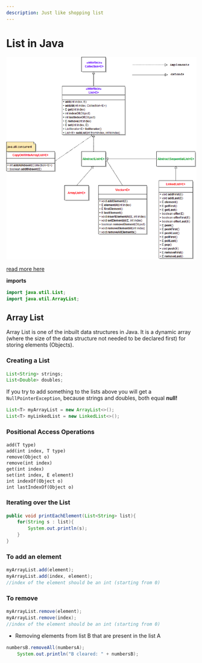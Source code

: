 ```yaml
---
description: Just like shopping list
---
```


# List in Java

![Class Diagram \(click to zoom\)](../../../.gitbook/assets/image%20%284%29.png)

[read more here](https://docs.oracle.com/javase/8/docs/api/java/util/List.html)

**imports**

```java
import java.util.List;
import java.util.ArrayList;
```

## Array List

Array List is one of the inbuilt data structures in Java. It is a dynamic array \(where the size of the data structure not needed to be declared first\) for storing elements \(Objects\).

### Creating a List

```java
List<String> strings;
List<Double> doubles;
```

If you try to add something to the lists above you will get a `NullPointerException`, because strings and doubles, both equal **null!**

```java
List<T> myArrayList = new ArrayList<>();
List<T> myLinkedList = new LinkedList<>();
```

### Positional Access Operations

```text
add(T type)
add(int index, T type)
remove(Object o)
remove(int index)
get(int index)
set(int index, E element)
int indexOf(Object o)
int lastIndexOf(Object o)
```

### Iterating over the List

```java
public void printEachElement(List<String> list){
    for(String s : list){
        System.out.println(s);
    }
}
```

### To add an element

```java
myArrayList.add(element);
myArrayList.add(index, element); 
//index of the element should be an int (starting from 0)
```

### To remove

```java
myArrayList.remove(element);
myArrayList.remove(index); 
//index of the element should be an int (starting from 0)
```

* Removing elements from list B that are present in the list A

```java
numbersB.removeAll(numbersA);
    System.out.println("B cleared: " + numbersB);
```

